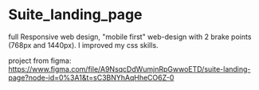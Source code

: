 # Suite_landing_page

full Responsive web design, "mobile first" web-design with 2 brake points (768px and 1440px). I improved my css skills.

project from figma: https://www.figma.com/file/A9NsqcDdWumjnRpGwwoETD/suite-landing-page?node-id=0%3A1&t=sC3BNYhAqHheCO6Z-0
